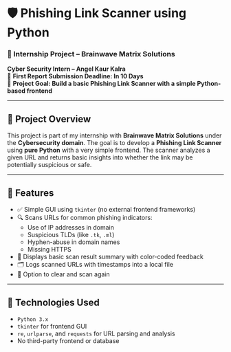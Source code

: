 # 🛡️ Phishing Link Scanner using Python

### 🧠 Internship Project – Brainwave Matrix Solutions  
**Cyber Security Intern – Angel Kaur Kalra**  
📅 **First Report Submission Deadline: In 10 Days**  
🎯 **Project Goal: Build a basic Phishing Link Scanner with a simple Python-based frontend**

---

## 📌 Project Overview

This project is part of my internship with **Brainwave Matrix Solutions** under the **Cybersecurity domain**. The goal is to develop a **Phishing Link Scanner** using **pure Python** with a very simple frontend. The scanner analyzes a given URL and returns basic insights into whether the link may be potentially suspicious or safe.

---

## 🚀 Features

- ✅ Simple GUI using `tkinter` (no external frontend frameworks)
- 🔍 Scans URLs for common phishing indicators:
  - Use of IP addresses in domain
  - Suspicious TLDs (like `.tk`, `.ml`)
  - Hyphen-abuse in domain names
  - Missing HTTPS
- 📄 Displays basic scan result summary with color-coded feedback
- 🗂️ Logs scanned URLs with timestamps into a local file
- 🔁 Option to clear and scan again

---

## 🧰 Technologies Used

- `Python 3.x`
- `tkinter` for frontend GUI
- `re`, `urlparse`, and `requests` for URL parsing and analysis
- No third-party frontend or database


